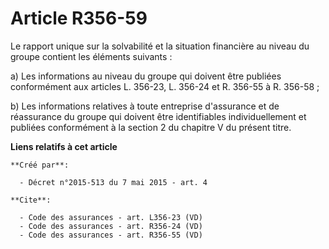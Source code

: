 # Article R356-59

Le rapport unique sur la solvabilité et la situation financière au niveau du groupe contient les éléments suivants : 

a) Les informations au niveau du groupe qui doivent être publiées conformément aux articles L. 356-23, L. 356-24 et R. 356-55
à R. 356-58 ; 

b) Les informations relatives à toute entreprise d'assurance et de réassurance du groupe qui doivent être identifiables
individuellement et publiées conformément à la section 2 du chapitre V du présent titre.

**Liens relatifs à cet article**

	**Créé par**:

	  - Décret n°2015-513 du 7 mai 2015 - art. 4

	**Cite**:

	  - Code des assurances - art. L356-23 (VD)
	  - Code des assurances - art. R356-24 (VD)
	  - Code des assurances - art. R356-55 (VD)
